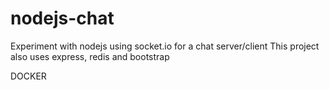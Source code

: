 # nodejs-chat
Experiment with nodejs using socket.io for a chat server/client
This project also uses express, redis and bootstrap

DOCKER
